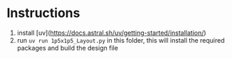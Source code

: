 # Instructions

1. install \[uv](https://docs.astral.sh/uv/getting-started/installation/)
2. run `uv run 1p5x1p5_Layout.py` in this folder, this will install the required packages and build the design file



